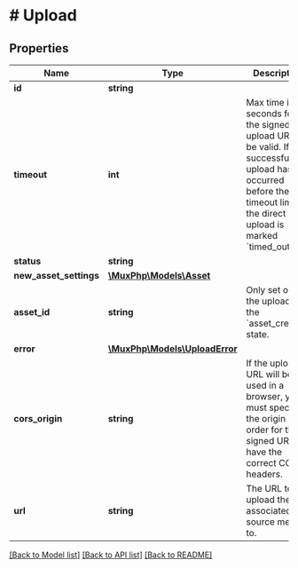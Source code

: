 # # Upload

## Properties

Name | Type | Description | Notes
------------ | ------------- | ------------- | -------------
**id** | **string** |  | [optional] 
**timeout** | **int** | Max time in seconds for the signed upload URL to be valid. If a successful upload has not occurred before the timeout limit, the direct upload is marked &#x60;timed_out&#x60; | [optional] [default to 3600]
**status** | **string** |  | [optional] 
**new_asset_settings** | [**\MuxPhp\Models\Asset**](Asset.md) |  | [optional] 
**asset_id** | **string** | Only set once the upload is in the &#x60;asset_created&#x60; state. | [optional] 
**error** | [**\MuxPhp\Models\UploadError**](UploadError.md) |  | [optional] 
**cors_origin** | **string** | If the upload URL will be used in a browser, you must specify the origin in order for the signed URL to have the correct CORS headers. | [optional] 
**url** | **string** | The URL to upload the associated source media to. | [optional] 

[[Back to Model list]](../../README.md#documentation-for-models) [[Back to API list]](../../README.md#documentation-for-api-endpoints) [[Back to README]](../../README.md)



